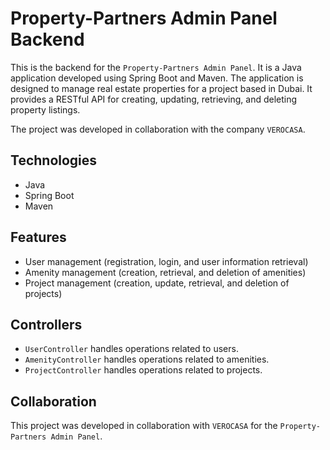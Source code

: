 # Property-Partners Admin Panel Backend

This is the backend for the `Property-Partners Admin Panel`. It is a Java application developed using Spring Boot and Maven. The application is designed to manage real estate properties for a project based in Dubai. It provides a RESTful API for creating, updating, retrieving, and deleting property listings.

The project was developed in collaboration with the company `VEROCASA`.

## Technologies

- Java
- Spring Boot
- Maven

## Features

- User management (registration, login, and user information retrieval)
- Amenity management (creation, retrieval, and deletion of amenities)
- Project management (creation, update, retrieval, and deletion of projects)

## Controllers

- `UserController` handles operations related to users.
- `AmenityController` handles operations related to amenities.
- `ProjectController` handles operations related to projects.


## Collaboration

This project was developed in collaboration with `VEROCASA` for the `Property-Partners Admin Panel`.
